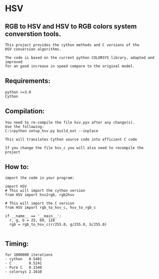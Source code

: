 # HSV

## RGB to HSV and HSV to RGB colors system converstion tools.
```
This project provides the cython methods and C versions of the 
HSV conversion algorithms.

The code is based on the current python COLORSYS library, adapted and improved 
for an good increase in speed compare to the original model.

```
## Requirements: 
```
python >=3.0  
Cython 
```
## Compilation:
```
You need to re-compile the file hsv.pyx after any change(s). 
Use the following:
C:\>python setup_hsv.py build_ext --inplace

This will translates Cython source code into efficient C code

If you change the file hsv_c you will also need to recompile the project 
```
## How to:
```
import the code in your program:

import HSV
# This will import the cython version 
from HSV import hsv2rgb, rgb2hsv

# This will import the C version 
from HSV import rgb_to_hsv_c, hsv_to_rgb_c

if __name__ == '__main__':
  r, g, b = 25, 60, 128
  rgb = rgb_to_hsv_c(r/255.0, g/255.0, b/255.0)


```
## Timing:
```
for 1000000 iterations
- cython   0.5401
- C        0.5241
- Pure C   0.1540
- colorsys 2.1610
```

